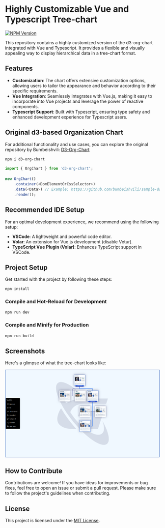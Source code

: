 # Highly Customizable Vue and Typescript Tree-chart

[![NPM Version](https://img.shields.io/npm/v/d3-org-chart.svg)](https://npmjs.org/package/d3-org-chart)

This repository contains a highly customized version of the d3-org-chart integrated with Vue and Typescript. It provides a flexible and visually appealing way to display hierarchical data in a tree-chart format.

## Features

- **Customization**: The chart offers extensive customization options, allowing users to tailor the appearance and behavior according to their specific requirements.
- **Vue Integration**: Seamlessly integrates with Vue.js, making it easy to incorporate into Vue projects and leverage the power of reactive components.
- **Typescript Support**: Built with Typescript, ensuring type safety and enhanced development experience for Typescript users.

## Original d3-based Organization Chart

For additional functionality and use cases, you can explore the original repository by Bumbeishvili: [D3-Org-Chart](https://github.com/bumbeishvili/org-chart)

```bash
npm i d3-org-chart
```

```javascript
import { OrgChart } from 'd3-org-chart';

new OrgChart()
    .container(<DomElementOrCssSelector>)
    .data(<Data>) // Example: https://github.com/bumbeishvili/sample-data/blob/main/data-oracle.csv
    .render();
```

## Recommended IDE Setup

For an optimal development experience, we recommend using the following setup:

- **VSCode**: A lightweight and powerful code editor.
- **Volar**: An extension for Vue.js development (disable Vetur).
- **TypeScript Vue Plugin (Volar)**: Enhances TypeScript support in VSCode.

## Project Setup

Get started with the project by following these steps:

```bash
npm install
```

### Compile and Hot-Reload for Development

```bash
npm run dev
```

### Compile and Minify for Production

```bash
npm run build
```

## Screenshots

Here's a glimpse of what the tree-chart looks like:

<div align="center">
    <img src="/screenshots/img1.png" width="650px" alt="Screenshot"/>
</div>

## How to Contribute

Contributions are welcome! If you have ideas for improvements or bug fixes, feel free to open an issue or submit a pull request. Please make sure to follow the project's guidelines when contributing.

## License

This project is licensed under the [MIT License](LICENSE).
